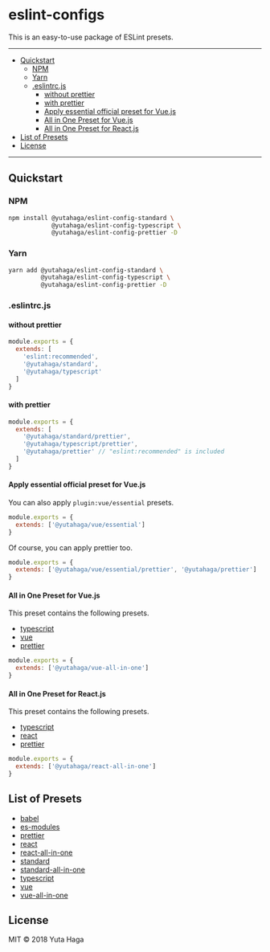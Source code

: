 # eslint-configs

This is an easy-to-use package of ESLint presets.

---

- [Quickstart](#quickstart)
  - [NPM](#npm)
  - [Yarn](#yarn)
  - [.eslintrc.js](#eslintrcjs)
    - [without prettier](#without-prettier)
    - [with prettier](#with-prettier)
    - [Apply essential official preset for Vue.js](#apply-essential-official-preset-for-vuejs)
    - [All in One Preset for Vue.js](#all-in-one-preset-for-vuejs)
    - [All in One Preset for React.js](#all-in-one-preset-for-reactjs)
- [List of Presets](#list-of-presets)
- [License](#license)

---

## Quickstart

### NPM

```sh
npm install @yutahaga/eslint-config-standard \
            @yutahaga/eslint-config-typescript \
            @yutahaga/eslint-config-prettier -D
```

### Yarn

```sh
yarn add @yutahaga/eslint-config-standard \
         @yutahaga/eslint-config-typescript \
         @yutahaga/eslint-config-prettier -D
```

### .eslintrc.js

#### without prettier

```js
module.exports = {
  extends: [
    'eslint:recommended',
    '@yutahaga/standard',
    '@yutahaga/typescript'
  ]
}
```

#### with prettier

```js
module.exports = {
  extends: [
    '@yutahaga/standard/prettier',
    '@yutahaga/typescript/prettier',
    '@yutahaga/prettier' // "eslint:recommended" is included
  ]
}
```

#### Apply essential official preset for Vue.js

You can also apply `plugin:vue/essential` presets.

```js
module.exports = {
  extends: ['@yutahaga/vue/essential']
}
```

Of course, you can apply prettier too.

```js
module.exports = {
  extends: ['@yutahaga/vue/essential/prettier', '@yutahaga/prettier']
}
```

#### All in One Preset for Vue.js

This preset contains the following presets.

- [typescript](https://github.com/yutahaga/eslint-configs/tree/master/packages/typescript)
- [vue](https://github.com/yutahaga/eslint-configs/tree/master/packages/vue)
- [prettier](https://github.com/yutahaga/eslint-configs/tree/master/packages/prettier)

```js
module.exports = {
  extends: ['@yutahaga/vue-all-in-one']
}
```

#### All in One Preset for React.js

This preset contains the following presets.

- [typescript](https://github.com/yutahaga/eslint-configs/tree/master/packages/typescript)
- [react](https://github.com/yutahaga/eslint-configs/tree/master/packages/react)
- [prettier](https://github.com/yutahaga/eslint-configs/tree/master/packages/prettier)

```js
module.exports = {
  extends: ['@yutahaga/react-all-in-one']
}
```

## List of Presets

- [babel](https://github.com/yutahaga/eslint-configs/tree/master/packages/babel)
- [es-modules](https://github.com/yutahaga/eslint-configs/tree/master/packages/es-modules)
- [prettier](https://github.com/yutahaga/eslint-configs/tree/master/packages/prettier)
- [react](https://github.com/yutahaga/eslint-configs/tree/master/packages/react)
- [react-all-in-one](https://github.com/yutahaga/eslint-configs/tree/master/packages/react-all-in-one)
- [standard](https://github.com/yutahaga/eslint-configs/tree/master/packages/standard)
- [standard-all-in-one](https://github.com/yutahaga/eslint-configs/tree/master/packages/standard-all-in-one)
- [typescript](https://github.com/yutahaga/eslint-configs/tree/master/packages/typescript)
- [vue](https://github.com/yutahaga/eslint-configs/tree/master/packages/vue)
- [vue-all-in-one](https://github.com/yutahaga/eslint-configs/tree/master/packages/vue-all-in-one)

## License

MIT © 2018 Yuta Haga
